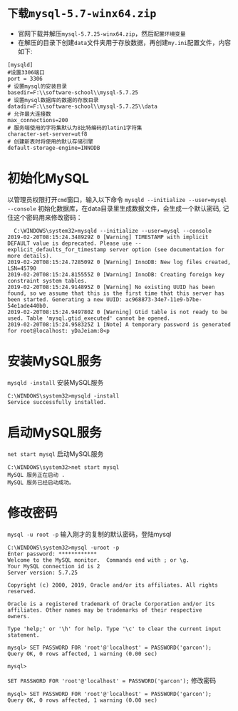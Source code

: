 # `下载mysql-5.7-winx64.zip`


- 官网下载并解压`mysql-5.7.25-winx64.zip`，然后`配置环境变量`
- 在解压的目录下创建`data`文件夹用于存放数据，再创建`my.ini`配置文件，内容如下:



```properties
[mysqld]
#设置3306端口
port = 3306 
# 设置mysql的安装目录
basedir=F:\\software-school\\mysql-5.7.25
# 设置mysql数据库的数据的存放目录
datadir=F:\\software-school\\mysql-5.7.25\\data
# 允许最大连接数
max_connections=200
# 服务端使用的字符集默认为8比特编码的latin1字符集
character-set-server=utf8
# 创建新表时将使用的默认存储引擎
default-storage-engine=INNODB
```


# 初始化MySQL
以管理员权限打开`cmd`窗口，输入以下命令
`mysqld --initialize --user=mysql --console` 初始化数据库，在data目录里生成数据文件，会生成一个默认密码, 记住这个密码用来修改密码：
```shell
  C:\WINDOWS\system32>mysqld --initialize --user=mysql --console
2019-02-20T08:15:24.348929Z 0 [Warning] TIMESTAMP with implicit DEFAULT value is deprecated. Please use --explicit_defaults_for_timestamp server option (see documentation for more details).
2019-02-20T08:15:24.728509Z 0 [Warning] InnoDB: New log files created, LSN=45790
2019-02-20T08:15:24.815555Z 0 [Warning] InnoDB: Creating foreign key constraint system tables.
2019-02-20T08:15:24.914895Z 0 [Warning] No existing UUID has been found, so we assume that this is the first time that this server has been started. Generating a new UUID: ac968873-34e7-11e9-b7be-54e1ade440b0.
2019-02-20T08:15:24.949780Z 0 [Warning] Gtid table is not ready to be used. Table 'mysql.gtid_executed' cannot be opened.
2019-02-20T08:15:24.958325Z 1 [Note] A temporary password is generated for root@localhost: yDaJeiam:8<p
```


# 安装MySQL服务
`mysqld -install` 安装MySQL服务


```shell
C:\WINDOWS\system32>mysqld -install
Service successfully installed.
```


# 启动MySQL服务
`net start mysql` 启动MySQL服务


```shell
C:\WINDOWS\system32>net start mysql
MySQL 服务正在启动 .
MySQL 服务已经启动成功。
```


# 修改密码
`mysql -u root -p` 输入刚才的复制的默认密码，登陆mysql


```shell
C:\WINDOWS\system32>mysql -uroot -p
Enter password: ************
Welcome to the MySQL monitor.  Commands end with ; or \g.
Your MySQL connection id is 2
Server version: 5.7.25

Copyright (c) 2000, 2019, Oracle and/or its affiliates. All rights reserved.

Oracle is a registered trademark of Oracle Corporation and/or its
affiliates. Other names may be trademarks of their respective
owners.

Type 'help;' or '\h' for help. Type '\c' to clear the current input statement.

mysql> SET PASSWORD FOR 'root'@'localhost' = PASSWORD('garcon');
Query OK, 0 rows affected, 1 warning (0.00 sec)

mysql>
```


`SET PASSWORD FOR 'root'@'localhost' = PASSWORD('garcon');` 修改密码


```shell
mysql> SET PASSWORD FOR 'root'@'localhost' = PASSWORD('garcon');
Query OK, 0 rows affected, 1 warning (0.00 sec)
```


